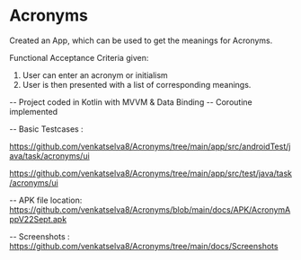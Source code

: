 # Acronyms 

Created an App, which can be used to get the meanings for Acronyms.

Functional Acceptance Criteria given: 
1. User can enter an acronym or initialism
2. User is then presented with a list of corresponding meanings. 

-- Project coded in Kotlin with MVVM & Data Binding
-- Coroutine implemented

-- Basic Testcases : 

   https://github.com/venkatselva8/Acronyms/tree/main/app/src/androidTest/java/task/acronyms/ui
                                   
   https://github.com/venkatselva8/Acronyms/tree/main/app/src/test/java/task/acronyms/ui    

-- APK file location: https://github.com/venkatselva8/Acronyms/blob/main/docs/APK/AcronymAppV22Sept.apk

-- Screenshots : https://github.com/venkatselva8/Acronyms/tree/main/docs/Screenshots
